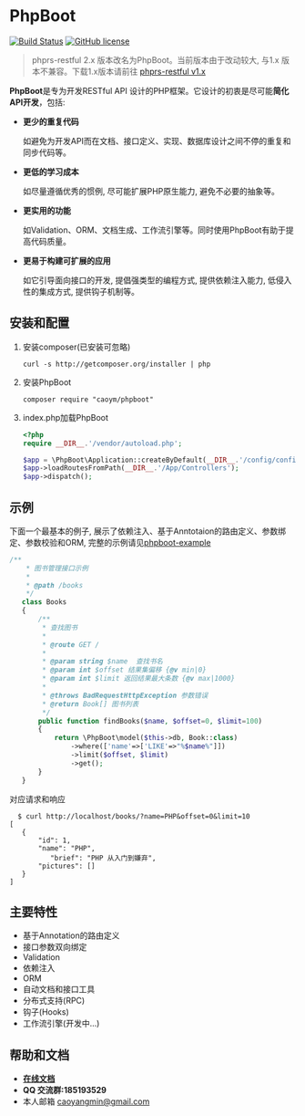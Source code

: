 # PhpBoot

[![Build Status](https://travis-ci.org/caoym/phprs-restful.svg)](https://travis-ci.org/caoym/phprs-restful)
[![GitHub license](https://img.shields.io/badge/license-MIT-blue.svg)](https://raw.githubusercontent.com/caoym/phprs-restful/master/LICENSE)

> phprs-restful 2.x 版本改名为PhpBoot。当前版本由于改动较大, 与1.x 版本不兼容。下载1.x版本请前往 [phprs-restful v1.x](https://github.com/caoym/phprs-restful/tree/v1.2.4)

**PhpBoot**是专为开发RESTful API 设计的PHP框架。它设计的初衷是尽可能**简化API开发**，包括:
* **更少的重复代码**
    
    如避免为开发API而在文档、接口定义、实现、数据库设计之间不停的重复和同步代码等。
* **更低的学习成本**

    如尽量遵循优秀的惯例, 尽可能扩展PHP原生能力, 避免不必要的抽象等。
* **更实用的功能**

    如Validation、ORM、文档生成、工作流引擎等。同时使用PhpBoot有助于提高代码质量。
* **更易于构建可扩展的应用**

    如它引导面向接口的开发, 提倡强类型的编程方式, 提供依赖注入能力, 低侵入性的集成方式, 提供钩子机制等。

## 安装和配置

   1. 安装composer(已安装可忽略)
   
       ```
       curl -s http://getcomposer.org/installer | php
       ```
       
   2. 安装PhpBoot
   
       ```
       composer require "caoym/phpboot"
       ```
       
   3. index.php加载PhpBoot
       
       ```PHP
      <?php
      require __DIR__.'/vendor/autoload.php';
      
      $app = \PhpBoot\Application::createByDefault(__DIR__.'/config/config.php');
      $app->loadRoutesFromPath(__DIR__.'/App/Controllers');
      $app->dispatch();
       ```
    
## 示例

   下面一个最基本的例子, 展示了依赖注入、基于Anntotaion的路由定义、参数绑定、参数校验和ORM, 完整的示例请见[phpboot-example](https://github.com/caoym/phpboot-example)
   
   
```PHP
/**
    * 图书管理接口示例
    *
    * @path /books
    */
   class Books
   {
       /**
        * 查找图书
        *
        * @route GET /
        *
        * @param string $name  查找书名
        * @param int $offset 结果集偏移 {@v min|0}
        * @param int $limit 返回结果最大条数 {@v max|1000}
        *
        * @throws BadRequestHttpException 参数错误
        * @return Book[] 图书列表 
        */
       public function findBooks($name, $offset=0, $limit=100)
       {
           return \PhpBoot\model($this->db, Book::class)
               ->where(['name'=>['LIKE'=>"%$name%"]])
               ->limit($offset, $limit)
               ->get();
       }
   }
 ```
 
对应请求和响应

```
  $ curl http://localhost/books/?name=PHP&offset=0&limit=10
[
   {
       "id": 1,
       "name": "PHP",
          "brief": "PHP 从入门到嫌弃",
       "pictures": []
   }
]
```
   
## 主要特性
   
   * 基于Annotation的路由定义
   * 接口参数双向绑定
   * Validation
   * 依赖注入
   * ORM
   * 自动文档和接口工具
   * 分布式支持(RPC)
   * 钩子(Hooks)
   * 工作流引擎(开发中...)
   
## 帮助和文档

   * **[在线文档](https://caoym.gitbooks.io/phpboot/content/)**
   * **QQ 交流群:185193529**
   * 本人邮箱 caoyangmin@gmail.com
   



